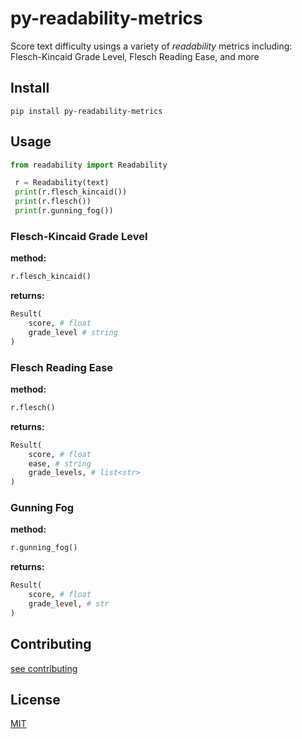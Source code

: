 # py-readability-metrics

Score text difficulty usings a variety of _readability_ metrics including: Flesch-Kincaid Grade Level, Flesch Reading Ease, and more

## Install

```shell
pip install py-readability-metrics
```

## Usage

```python
from readability import Readability

 r = Readability(text)
 print(r.flesch_kincaid())
 print(r.flesch())
 print(r.gunning_fog())
```

### Flesch-Kincaid Grade Level

**method:**

```python
r.flesch_kincaid()
```

**returns:**

```python
Result(
    score, # float
    grade_level # string
)
```

### Flesch Reading Ease

**method:**

```python
r.flesch()
```

**returns:**

```python
Result(
    score, # float
    ease, # string
    grade_levels, # list<str>
)
```

### Gunning Fog

**method:**

```python
r.gunning_fog()
```

**returns:**

```python
Result(
    score, # float
    grade_level, # str
)
```

## Contributing

[see contributing](CONTRIBUTING.md)

## License

[MIT](LICENSE)
